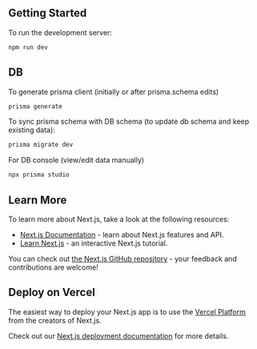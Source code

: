 
## Getting Started

To run the development server:

```bash
npm run dev
```

## DB

To generate prisma client (initially or after prisma.schema edits)
```bash
prisma generate
```

To sync prisma schema with DB schema (to update db schema and keep existing data):
```bash
prisma migrate dev
```

For DB console (view/edit data manually)
```bash
npx prisma studio
```


## Learn More

To learn more about Next.js, take a look at the following resources:

- [Next.js Documentation](https://nextjs.org/docs) - learn about Next.js features and API.
- [Learn Next.js](https://nextjs.org/learn) - an interactive Next.js tutorial.

You can check out [the Next.js GitHub repository](https://github.com/vercel/next.js/) - your feedback and contributions are welcome!

## Deploy on Vercel

The easiest way to deploy your Next.js app is to use the [Vercel Platform](https://vercel.com/new?utm_medium=default-template&filter=next.js&utm_source=create-next-app&utm_campaign=create-next-app-readme) from the creators of Next.js.

Check out our [Next.js deployment documentation](https://nextjs.org/docs/deployment) for more details.
